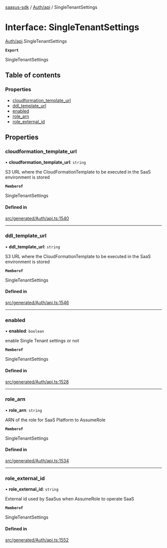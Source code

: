[saasus-sdk](../README.md) / [Auth/api](../modules/Auth_api.md) / SingleTenantSettings

# Interface: SingleTenantSettings

[Auth/api](../modules/Auth_api.md).SingleTenantSettings

**`Export`**

SingleTenantSettings

## Table of contents

### Properties

- [cloudformation\_template\_url](Auth_api.SingleTenantSettings.md#cloudformation_template_url)
- [ddl\_template\_url](Auth_api.SingleTenantSettings.md#ddl_template_url)
- [enabled](Auth_api.SingleTenantSettings.md#enabled)
- [role\_arn](Auth_api.SingleTenantSettings.md#role_arn)
- [role\_external\_id](Auth_api.SingleTenantSettings.md#role_external_id)

## Properties

### cloudformation\_template\_url

• **cloudformation\_template\_url**: `string`

S3 URL where the CloudFormationTemplate to be executed in the SaaS environment is stored

**`Memberof`**

SingleTenantSettings

#### Defined in

[src/generated/Auth/api.ts:1540](https://github.com/saasus-platform/saasus-sdk-javascript/blob/6b95732/src/generated/Auth/api.ts#L1540)

___

### ddl\_template\_url

• **ddl\_template\_url**: `string`

S3 URL where the CloudFormationTemplate to be executed in the SaaS environment is stored

**`Memberof`**

SingleTenantSettings

#### Defined in

[src/generated/Auth/api.ts:1546](https://github.com/saasus-platform/saasus-sdk-javascript/blob/6b95732/src/generated/Auth/api.ts#L1546)

___

### enabled

• **enabled**: `boolean`

enable Single Tenant settings or not

**`Memberof`**

SingleTenantSettings

#### Defined in

[src/generated/Auth/api.ts:1528](https://github.com/saasus-platform/saasus-sdk-javascript/blob/6b95732/src/generated/Auth/api.ts#L1528)

___

### role\_arn

• **role\_arn**: `string`

ARN of the role for SaaS Platform to AssumeRole

**`Memberof`**

SingleTenantSettings

#### Defined in

[src/generated/Auth/api.ts:1534](https://github.com/saasus-platform/saasus-sdk-javascript/blob/6b95732/src/generated/Auth/api.ts#L1534)

___

### role\_external\_id

• **role\_external\_id**: `string`

External id used by SaaSus when AssumeRole to operate SaaS

**`Memberof`**

SingleTenantSettings

#### Defined in

[src/generated/Auth/api.ts:1552](https://github.com/saasus-platform/saasus-sdk-javascript/blob/6b95732/src/generated/Auth/api.ts#L1552)
